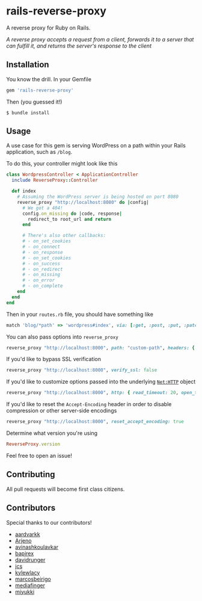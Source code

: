 # rails-reverse-proxy

A reverse proxy for Ruby on Rails.

*A reverse proxy accepts a request from a client, forwards it to a server that can fulfill it, and returns the server's response to the client*

## Installation

You know the drill. In your Gemfile

```ruby
gem 'rails-reverse-proxy'
```

Then (you guessed it!)

```
$ bundle install
```

## Usage

A use case for this gem is serving WordPress on a path within your Rails application, such as `/blog`. 

To do this, your controller might look like this

```ruby
class WordpressController < ApplicationController
  include ReverseProxy::Controller

  def index
    # Assuming the WordPress server is being hosted on port 8080
    reverse_proxy "http://localhost:8080" do |config|
      # We got a 404!
      config.on_missing do |code, response|
        redirect_to root_url and return
      end

      # There's also other callbacks:
      # - on_set_cookies
      # - on_connect
      # - on_response
      # - on_set_cookies
      # - on_success
      # - on_redirect
      # - on_missing
      # - on_error
      # - on_complete
    end
  end
end
```

Then in your `routes.rb` file, you should have something like

```ruby
match 'blog/*path' => 'wordpress#index', via: [:get, :post, :put, :patch, :delete]
```

You can also pass options into `reverse_proxy`

```ruby
reverse_proxy "http://localhost:8000", path: "custom-path", headers: { 'X-Foo' => "Bar" }
```

If you'd like to bypass SSL verification

```ruby
reverse_proxy "http://localhost:8000", verify_ssl: false
```

If you'd like to customize options passed into the underlying [`Net:HTTP`](https://ruby-doc.org/stdlib-2.4.0/libdoc/net/http/rdoc/Net/HTTP.html#start-method) object

```ruby
reverse_proxy "http://localhost:8000", http: { read_timeout: 20, open_timeout: 100 }
```

If you'd like to reset the `Accept-Encoding` header in order to disable compression or other server-side encodings

```ruby
reverse_proxy "http://localhost:8000", reset_accept_encoding: true
```

Determine what version you're using

```ruby
ReverseProxy.version
```

Feel free to open an issue!

## Contributing

All pull requests will become first class citizens.

## Contributors

Special thanks to our contributors! 

- [aardvarkk](https://github.com/aardvarkk)
- [Arjeno](https://github.com/Arjeno)
- [avinashkoulavkar](https://github.com/avinashkoulavkar)
- [bapirex](https://github.com/bapirex)
- [davidrunger](https://github.com/davidrunger)
- [jcs](https://github.com/jcs)
- [kylewlacy](https://github.com/kylewlacy)
- [marcosbeirigo](https://github.com/marcosbeirigo)
- [mediafinger](https://github.com/mediafinger)
- [miyukki](https://github.com/miyukki)
